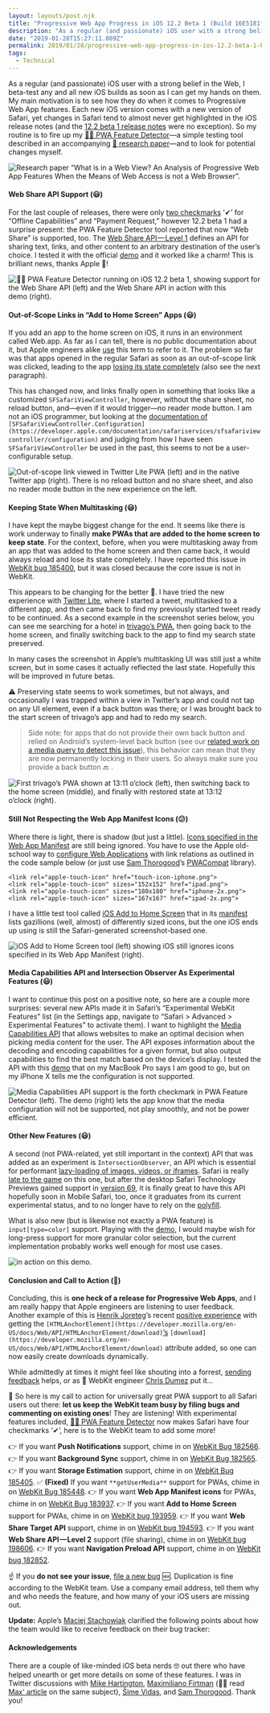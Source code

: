 ```yaml
---
layout: layouts/post.njk
title: "Progressive Web App Progress in iOS 12.2 Beta 1 (Build 16E5181f)"
description: "As a regular (and passionate) iOS user with a strong belief in the Web, I beta-test any and all new iOS builds as soon as I can get my hands on them. My main motivation is to see how they do when it…"
date: "2019-01-28T15:27:11.009Z"
permalink: 2019/01/28/progressive-web-app-progress-in-ios-12.2-beta-1-build-16e5181f/index.html
tags:
  - Technical
---
```

As a regular (and passionate) iOS user with a strong belief in the Web, I beta-test any and all new iOS builds as soon as I can get my hands on them. My main motivation is to see how they do when it comes to Progressive Web App features. Each new iOS version comes with a new version of Safari, yet changes in Safari tend to almost never get highlighted in the iOS release notes (and the [12.2 beta 1 release notes](https://developer.apple.com/documentation/ios_release_notes/ios_12_2_beta_release_notes) were no exception). So my routine is to fire up my [🕵️‍♂️ PWA Feature Detector](https://tomayac.github.io/pwa-feature-detector/)—a simple testing tool described in an accompanying [📄 research paper](https://ai.google/research/pubs/pub46739)—and to look for potential changes myself.

![[Research paper](https://ai.google/research/pubs/pub46739) “What is in a Web View? An Analysis of Progressive Web App Features When the Means of Web Access is not a Web Browser”.](/images/asset-1.png)

#### Web Share API Support (😃)

For the last couple of releases, there were only [two checkmarks](https://twitter.com/tomayac/status/1003910651151085568) ‘✔’ for “Offline Capabilities” and “Payment Request,” however 12.2 beta 1 had a surprise present: the PWA Feature Detector tool reported that now “Web Share” is supported, too. The [Web Share API — Level 1](https://wicg.github.io/web-share/) defines an API for sharing text, links, and other content to an arbitrary destination of the user’s choice. I tested it with the official [demo](https://wicg.github.io/web-share/demos/share.html) and it worked like a charm! This is brilliant news, thanks Apple 🎉!

![[🕵️‍♂️ PWA Feature Detector](https://tomayac.github.io/pwa-feature-detector/) running on iOS 12.2 beta 1, showing support for the Web Share API (left) and the Web Share API in action with this [demo](https://wicg.github.io/web-share/demos/share.html) (right).](/images/asset-2.png)

#### Out-of-Scope Links in “Add to Home Screen” Apps (😃)

If you add an app to the home screen on iOS, it runs in an environment called Web.app. As far as I can tell, there is no public documentation about it, but Apple engineers alike [use](https://bugs.webkit.org/show_bug.cgi?id=183800#c2) this term to refer to it. The problem so far was that apps opened in the regular Safari as soon as an out-of-scope link was clicked, leading to the app [losing its state completely](https://bugs.webkit.org/show_bug.cgi?id=185400) (also see the next paragraph).

This has changed now, and links finally open in something that looks like a customized `SFSafariViewController`, however, without the share sheet, no reload button, and—even if it would trigger—no reader mode button. I am not an iOS programmer, but looking at the [documentation of](https://developer.apple.com/documentation/safariservices/sfsafariviewcontroller/configuration) `[SFSafariViewController.Configuration](https://developer.apple.com/documentation/safariservices/sfsafariviewcontroller/configuration)` and judging from how I have seen `SFSafariViewController` be used in the past, this seems to not be a user-configurable setup.

![Out-of-scope link viewed in _Twitter Lite PWA (left) and_ in the native Twitter app (right). There is no reload button and no share sheet, and also no reader mode button in the new experience on the left.](/images/asset-3.jpeg)

#### Keeping State When Multitasking (😃)

I have kept the maybe biggest change for the end. It seems like there is work underway to finally **make PWAs that are added to the home screen to keep state**. For the context, before, when you were multitasking away from an app that was added to the home screen and then came back, it would always reload and lose its state completely. I have reported this issue in [WebKit bug 185400](https://bugs.webkit.org/show_bug.cgi?id=185400), but it was closed because the core issue is not in WebKit.

This appears to be changing for the better 🎊. I have tried the new experience with [Twitter Lite](https://mobile.twitter.com/), where I started a tweet, multitasked to a different app, and then came back to find my previously started tweet ready to be continued. As a second example in the screenshot series below, you can see me searching for a hotel in [trivago’s PWA](https://trivago.com/), then going back to the home screen, and finally switching back to the app to find my search state preserved.

In many cases the screenshot in Apple’s multitasking UI was still just a white screen, but in some cases it actually reflected the last state. Hopefully this will be improved in future betas.

⚠️ Preserving state seems to work sometimes, but not always, and occasionally I was trapped within a view in Twitter’s app and could not tap on any UI element, even if a back button was there; or I was brought back to the start screen of trivago’s app and had to redo my search.

> Side note: for apps that do not provide their own back button and relied on Android’s system-level back button (see our [related work on a media query to detect this issue](https://github.com/w3c/manifest/issues/693)), this behavior can mean that they are now permanently locking in their users. So always make sure you provide a back button 🔙 .

![First trivago’s PWA shown at 13:11 o’clock (left), then switching back to the home screen (middle), and finally with restored state at 13:12 o’clock (right).](/images/asset-4.jpeg)

#### Still Not Respecting the Web App Manifest Icons (😕)

Where there is light, there is shadow (but just a little). [Icons specified in the Web App Manifest](https://developer.mozilla.org/en-US/docs/Web/Manifest#icons) are still being ignored. You have to use the Apple old-school way to [configure Web Applications](https://developer.apple.com/library/archive/documentation/AppleApplications/Reference/SafariWebContent/ConfiguringWebApplications/ConfiguringWebApplications.html) with link relations as outlined in the code sample below (or just use [Sam Thorogood](https://medium.com/@samthor)’s [PWACompat](https://github.com/GoogleChromeLabs/pwacompat) library).

```
<link rel="apple-touch-icon" href="touch-icon-iphone.png">
<link rel="apple-touch-icon" sizes="152x152" href="ipad.png">
<link rel="apple-touch-icon" sizes="180x180" href="iphone-2x.png">
<link rel="apple-touch-icon" sizes="167x167" href="ipad-2x.png">
```

I have a little test tool called [iOS Add to Home Screen](https://ios-a2hs-demo.glitch.me/) that in its [manifest](https://ios-a2hs-demo.glitch.me/manifest.webmanifest) lists gazillions (well, almost) of differently sized icons, but the one iOS ends up using is still the Safari-generated screenshot-based one.

![[iOS Add to Home Screen](https://ios-a2hs-demo.glitch.me/) tool (left) showing iOS still ignores icons specified in [its Web App Manifest](https://ios-a2hs-demo.glitch.me/manifest.webmanifest) (right).](/images/asset-5.png)

#### Media Capabilities API and Intersection Observer As Experimental Features (😃)

I want to continue this post on a positive note, so here are a couple more surprises: several new APIs made it in Safari’s “Experimental WebKit Features” list (in the Settings app, navigate to “Safari > Advanced > Experimental Features” to activate them). I want to highlight the [Media Capabilities API](https://wicg.github.io/media-capabilities/) that allows websites to make an optimal decision when picking media content for the user. The API exposes information about the decoding and encoding capabilities for a given format, but also output capabilities to find the best match based on the device’s display. I tested the API with this [demo](https://googlechrome.github.io/samples/media-capabilities/decoding-info.html) that on my MacBook Pro says I am good to go, but on my iPhone X tells me the configuration is not supported.

![Media Capabilities API support is the forth checkmark in [PWA Feature Detector](https://tomayac.github.io/pwa-feature-detector/) (left). The [demo](https://googlechrome.github.io/samples/media-capabilities/decoding-info.html) (right) lets the app know that the media configuration will not be supported, not play smoothly, and not be power efficient.](/images/asset-6.jpeg)

#### Other New Features (😃)

A second (not PWA-related, yet still important in the context) API that was added as an experiment is `IntersectionObserver`, an API which is essential for performant [lazy-loading of images, videos, or iframes](https://developers.google.com/web/fundamentals/performance/lazy-loading-guidance/images-and-video/). Safari is really [late to the game](https://caniuse.com/#feat=intersectionobserver) on this one, but after the desktop Safari Technology Previews gained support in [version 69](https://webkit.org/blog/8479/release-notes-for-safari-technology-preview-69/), it is finally great to have this API hopefully soon in Mobile Safari, too, once it graduates from its current experimental status, and to no longer have to rely on the [polyfill](https://github.com/w3c/IntersectionObserver/tree/master/polyfill).

What is also new (but is likewise not exactly a PWA feature) is `input[type=color]` support. Playing with the [demo](https://developer.mozilla.org/en-US/docs/Web/HTML/Element/input/color), I would maybe wish for long-press support for more granular color selection, but the current implementation probably works well enough for most use cases.

![<input type=”color”> in action on this [demo](https://developer.mozilla.org/en-US/docs/Web/HTML/Element/input/color).](/images/asset-7.png)

#### Conclusion and Call to Action (🎉)

Concluding, this is **one heck of a release for Progressive Web Apps**, and I am really happy that Apple engineers are listening to user feedback. Another example of this is [Henrik Joreteg](https://medium.com/@henrikjoreteg)’s recent [positive experience](https://twitter.com/HenrikJoreteg/status/1089059979670089729) with getting the `[HTMLAnchorElement](https://developer.mozilla.org/en-US/docs/Web/API/HTMLAnchorElement/download)`[’s](https://developer.mozilla.org/en-US/docs/Web/API/HTMLAnchorElement/download) `[download](https://developer.mozilla.org/en-US/docs/Web/API/HTMLAnchorElement/download)` attribute added, so one can now easily create downloads dynamically.

While admittedly at times it might feel like shouting into a forrest, [sending feedback](https://webkit.org/reporting-bugs/) helps, or as  WebKit engineer [Chris Dumez](https://twitter.com/chris_dumez) put it…



📢 So here is my call to action for universally great PWA support to all Safari users out there: **let us keep the WebKit team busy by filing bugs and commenting on existing ones**! They are listening! With experimental features included, [🕵️‍♂️ PWA Feature Detector](https://tomayac.github.io/pwa-feature-detector/) now makes Safari have four checkmarks ‘✔’, here is to the WebKit team to add some more!

👉 If you want **Push Notifications** support, chime in on [WebKit Bug 182566](https://bugs.webkit.org/show_bug.cgi?id=182566).
👉 If you want **Background Sync** support, chime in on [WebKit Bug 182565](https://bugs.webkit.org/show_bug.cgi?id=182565).
👉 If you want **Storage Estimation** support, chime in on [WebKit Bug 185405](https://bugs.webkit.org/show_bug.cgi?id=185405).
✅ **(Fixed)** If you want `**getUserMedia**` support for PWAs, chime in on [WebKit Bug 185448](https://bugs.webkit.org/show_bug.cgi?id=185448).
👉 If you want **Web App Manifest icons** for PWAs, chime in on [WebKit Bug 183937](https://bugs.webkit.org/show_bug.cgi?id=183937).
👉 If you want **Add to Home Screen** support for PWAs, chime in on [WebKit bug 193959](https://bugs.webkit.org/show_bug.cgi?id=193959).
👉 If you want **Web Share Target API** support, chime in on [WebKit bug 194593](https://bugs.webkit.org/show_bug.cgi?id=194593).
👉 If you want **Web Share API — Level 2** support (file sharing), chime in on [WebKit bug 198606](https://bugs.webkit.org/show_bug.cgi?id=198606).
👉 If you want **Navigation Preload API** support, chime in on [WebKit bug 182852](https://bugs.webkit.org/show_bug.cgi?id=182852).

☝️ If you **do not see your issue**, [file a new bug](https://webkit.org/new-bug) 🆕. Duplication is fine according to the WebKit team. Use a company email address, tell them why and who needs the feature, and how many of your iOS users are missing out.

**Update:** Apple’s [Maciej Stachowiak](https://twitter.com/othermaciej) clarified the following points about how the team would like to receive feedback on their bug tracker:



#### Acknowledgements

There are a couple of like-minded iOS beta nerds 🤓 out there who have helped unearth or get more details on some of these features. I was in Twitter discussions with [Mike Hartington](https://twitter.com/mhartington), [Maximiliano Firtman](https://twitter.com/firt) (🙋‍♂️ read [Max’ article](https://medium.com/@firt/pwas-on-ios-12-2-beta-the-good-the-bad-and-the-not-sure-yet-if-good-a37b6fa6afbf) on the same subject), [Šime Vidas](https://twitter.com/simevidas), and [Sam Thorogood](https://twitter.com/samthor). Thank you!
